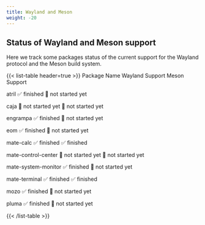 ```yaml
---
title: Wayland and Meson
weight: -20
---
```


## Status of Wayland and Meson support

Here we track some packages status of the current support for the Wayland protocol and the Meson build system.

{{< list-table header=true >}}
Package Name
Wayland Support
Meson Support

atril
:white_check_mark: finished
:black_square_button: not started yet

caja
:black_square_button: not started yet
:black_square_button: not started yet

engrampa
:white_check_mark: finished
:black_square_button: not started yet

eom
:white_check_mark: finished
:black_square_button: not started yet

mate-calc
:white_check_mark: finished
:white_check_mark: finished

mate-control-center
:black_square_button: not started yet
:black_square_button: not started yet

mate-system-monitor
:white_check_mark: finished
:black_square_button: not started yet

mate-terminal
:white_check_mark: finished
:white_check_mark: finished

mozo
:white_check_mark: finished
:black_square_button: not started yet

pluma
:white_check_mark: finished
:black_square_button: not started yet

{{< /list-table >}}
